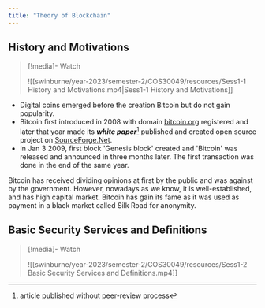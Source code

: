 ```yaml
---
title: "Theory of Blockchain"
---
```

## History and Motivations

>[!media]- Watch
>
>![[swinburne/year-2023/semester-2/COS30049/resources/Sess1-1 History and Motivations.mp4|Sess1-1 History and Motivations]]

- Digital coins emerged before the creation Bitcoin but do not gain popularity. 
- Bitcoin first introduced in 2008 with domain [bitcoin.org](https://bitcoin.org) registered and later that year made its ***white paper***[^1] published and created open source project on [SourceForge.Net](https://sourceforge.net).
- In Jan 3 2009, first block 'Genesis block' created and 'Bitcoin' was released and announced in three months later. The first transaction was done in the end of the same year.

Bitcoin has received dividing opinions at first by the public and was against by the government. However, nowadays as we know, it is well-established, and has high capital market. Bitcoin has gain its fame as it was used as payment in a black market called Silk Road for anonymity.

[^1]: article published without peer-review process

## Basic Security Services and Definitions

>[!media]- Watch
>
>![[swinburne/year-2023/semester-2/COS30049/resources/Sess1-2 Basic Security Services and Definitions.mp4]]
